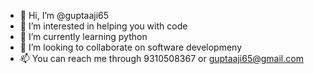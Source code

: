 - 👋 Hi, I’m @guptaaji65
- 👀 I’m interested in helping you with code
- 🌱 I’m currently learning python
- 💞️ I’m looking to collaborate on software developmeny
- 📫 You can reach me through 9310508367 or guptaaji65@gmail.com

<!---
guptaaji65/guptaaji65 is a ✨ special ✨ repository because its `README.md` (this file) appears on your GitHub profile.
You can click the Preview link to take a look at your changes.
--->
